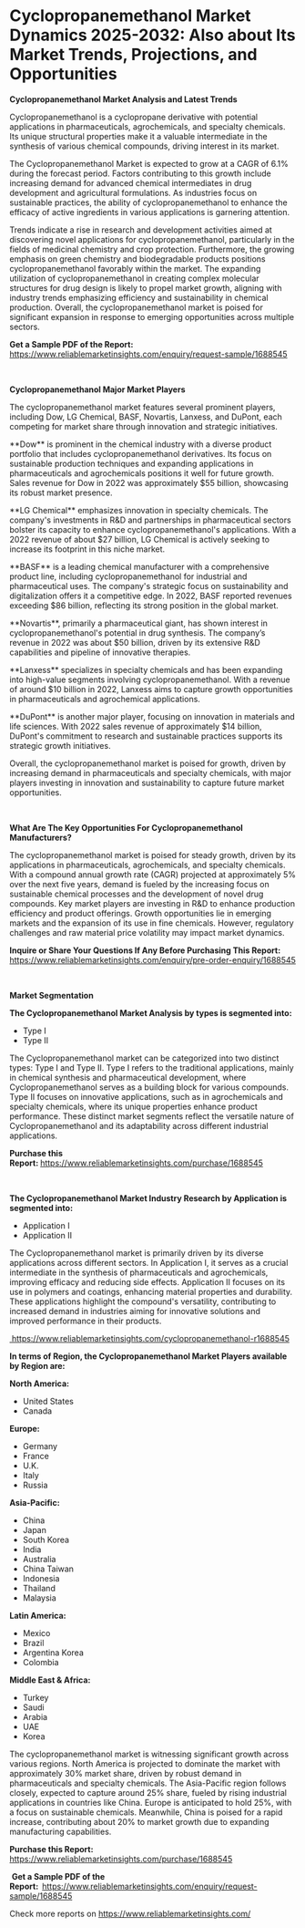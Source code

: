 <p><h1>Cyclopropanemethanol Market Dynamics 2025-2032: Also about Its Market Trends, Projections, and Opportunities</h1></p><p><strong>Cyclopropanemethanol Market Analysis and Latest Trends</strong></p>
<p><p>Cyclopropanemethanol is a cyclopropane derivative with potential applications in pharmaceuticals, agrochemicals, and specialty chemicals. Its unique structural properties make it a valuable intermediate in the synthesis of various chemical compounds, driving interest in its market.</p><p>The Cyclopropanemethanol Market is expected to grow at a CAGR of 6.1% during the forecast period. Factors contributing to this growth include increasing demand for advanced chemical intermediates in drug development and agricultural formulations. As industries focus on sustainable practices, the ability of cyclopropanemethanol to enhance the efficacy of active ingredients in various applications is garnering attention. </p><p>Trends indicate a rise in research and development activities aimed at discovering novel applications for cyclopropanemethanol, particularly in the fields of medicinal chemistry and crop protection. Furthermore, the growing emphasis on green chemistry and biodegradable products positions cyclopropanemethanol favorably within the market. The expanding utilization of cyclopropanemethanol in creating complex molecular structures for drug design is likely to propel market growth, aligning with industry trends emphasizing efficiency and sustainability in chemical production. Overall, the cyclopropanemethanol market is poised for significant expansion in response to emerging opportunities across multiple sectors.</p></p>
<p><strong>Get a Sample PDF of the Report:&nbsp;</strong> <a href="https://www.reliablemarketinsights.com/enquiry/request-sample/1688545?utm_campaign=3031&utm_medium=2&utm_source=Github&utm_content=ia&utm_term=26032025&utm_id=cyclopropanemethanol">https://www.reliablemarketinsights.com/enquiry/request-sample/1688545</a></p>
<p>&nbsp;</p>
<p><strong>Cyclopropanemethanol Major Market Players</strong></p>
<p><p>The cyclopropanemethanol market features several prominent players, including Dow, LG Chemical, BASF, Novartis, Lanxess, and DuPont, each competing for market share through innovation and strategic initiatives.</p><p>**Dow** is prominent in the chemical industry with a diverse product portfolio that includes cyclopropanemethanol derivatives. Its focus on sustainable production techniques and expanding applications in pharmaceuticals and agrochemicals positions it well for future growth. Sales revenue for Dow in 2022 was approximately $55 billion, showcasing its robust market presence.</p><p>**LG Chemical** emphasizes innovation in specialty chemicals. The company's investments in R&D and partnerships in pharmaceutical sectors bolster its capacity to enhance cyclopropanemethanol's applications. With a 2022 revenue of about $27 billion, LG Chemical is actively seeking to increase its footprint in this niche market.</p><p>**BASF** is a leading chemical manufacturer with a comprehensive product line, including cyclopropanemethanol for industrial and pharmaceutical uses. The company's strategic focus on sustainability and digitalization offers it a competitive edge. In 2022, BASF reported revenues exceeding $86 billion, reflecting its strong position in the global market.</p><p>**Novartis**, primarily a pharmaceutical giant, has shown interest in cyclopropanemethanol's potential in drug synthesis. The company’s revenue in 2022 was about $50 billion, driven by its extensive R&D capabilities and pipeline of innovative therapies.</p><p>**Lanxess** specializes in specialty chemicals and has been expanding into high-value segments involving cyclopropanemethanol. With a revenue of around $10 billion in 2022, Lanxess aims to capture growth opportunities in pharmaceuticals and agrochemical applications.</p><p>**DuPont** is another major player, focusing on innovation in materials and life sciences. With 2022 sales revenue of approximately $14 billion, DuPont's commitment to research and sustainable practices supports its strategic growth initiatives.</p><p>Overall, the cyclopropanemethanol market is poised for growth, driven by increasing demand in pharmaceuticals and specialty chemicals, with major players investing in innovation and sustainability to capture future market opportunities.</p></p>
<p>&nbsp;</p>
<p><strong>What Are The Key Opportunities For Cyclopropanemethanol Manufacturers?</strong></p>
<p><p>The cyclopropanemethanol market is poised for steady growth, driven by its applications in pharmaceuticals, agrochemicals, and specialty chemicals. With a compound annual growth rate (CAGR) projected at approximately 5% over the next five years, demand is fueled by the increasing focus on sustainable chemical processes and the development of novel drug compounds. Key market players are investing in R&D to enhance production efficiency and product offerings. Growth opportunities lie in emerging markets and the expansion of its use in fine chemicals. However, regulatory challenges and raw material price volatility may impact market dynamics.</p></p>
<p><strong>Inquire or Share Your Questions If Any Before Purchasing This Report:</strong> <a href="https://www.reliablemarketinsights.com/enquiry/pre-order-enquiry/1688545?utm_campaign=3031&utm_medium=2&utm_source=Github&utm_content=ia&utm_term=26032025&utm_id=cyclopropanemethanol">https://www.reliablemarketinsights.com/enquiry/pre-order-enquiry/1688545</a></p>
<p>&nbsp;</p>
<p><strong>Market Segmentation</strong></p>
<p><strong>The Cyclopropanemethanol Market Analysis by types is segmented into:</strong></p>
<p><ul><li>Type I</li><li>Type II</li></ul></p>
<p><p>The Cyclopropanemethanol market can be categorized into two distinct types: Type I and Type II. Type I refers to the traditional applications, mainly in chemical synthesis and pharmaceutical development, where Cyclopropanemethanol serves as a building block for various compounds. Type II focuses on innovative applications, such as in agrochemicals and specialty chemicals, where its unique properties enhance product performance. These distinct market segments reflect the versatile nature of Cyclopropanemethanol and its adaptability across different industrial applications.</p></p>
<p><strong>Purchase this Report:&nbsp;</strong><a href="https://www.reliablemarketinsights.com/purchase/1688545?utm_campaign=3031&utm_medium=2&utm_source=Github&utm_content=ia&utm_term=26032025&utm_id=cyclopropanemethanol">https://www.reliablemarketinsights.com/purchase/1688545</a></p>
<p>&nbsp;</p>
<p><strong>The Cyclopropanemethanol Market Industry Research by Application is segmented into:</strong></p>
<p><ul><li>Application I</li><li>Application II</li></ul></p>
<p><p>The Cyclopropanemethanol market is primarily driven by its diverse applications across different sectors. In Application I, it serves as a crucial intermediate in the synthesis of pharmaceuticals and agrochemicals, improving efficacy and reducing side effects. Application II focuses on its use in polymers and coatings, enhancing material properties and durability. These applications highlight the compound's versatility, contributing to increased demand in industries aiming for innovative solutions and improved performance in their products.</p></p>
<p><a href="https://www.reliablemarketinsights.com/cyclopropanemethanol-r1688545?utm_campaign=3031&utm_medium=2&utm_source=Github&utm_content=ia&utm_term=26032025&utm_id=cyclopropanemethanol">&nbsp;https://www.reliablemarketinsights.com/cyclopropanemethanol-r1688545</a></p>
<p><strong>In terms of Region, the Cyclopropanemethanol Market Players available by Region are:</strong></p>
<p>
    <p> <strong> North America: </strong>
        <ul>
            <li>United States</li>
            <li>Canada</li>
        </ul>
        </p> 
    <p> <strong> Europe: </strong>
        <ul>
            <li>Germany</li>
            <li>France</li>
            <li>U.K.</li>
            <li>Italy</li>
            <li>Russia</li>
        </ul>
        </p> 
    <p> <strong> Asia-Pacific: </strong>
        <ul>
            <li>China</li>
            <li>Japan</li>
            <li>South Korea</li>
            <li>India</li>
            <li>Australia</li>
            <li>China Taiwan</li>
            <li>Indonesia</li>
            <li>Thailand</li>
            <li>Malaysia</li>
        </ul>
        </p> 
    <p> <strong> Latin America: </strong>
        <ul>
            <li>Mexico</li>
            <li>Brazil</li>
            <li>Argentina Korea</li>
            <li>Colombia</li>
        </ul>
        </p> 
    <p> <strong> Middle East & Africa: </strong>
        <ul>
            <li>Turkey</li>
            <li>Saudi</li>
            <li>Arabia</li>
            <li>UAE</li>
            <li>Korea</li>
        </ul>
    </p>
    </p>
<p><p>The cyclopropanemethanol market is witnessing significant growth across various regions. North America is projected to dominate the market with approximately 30% market share, driven by robust demand in pharmaceuticals and specialty chemicals. The Asia-Pacific region follows closely, expected to capture around 25% share, fueled by rising industrial applications in countries like China. Europe is anticipated to hold 25%, with a focus on sustainable chemicals. Meanwhile, China is poised for a rapid increase, contributing about 20% to market growth due to expanding manufacturing capabilities.</p></p>
<p><strong>Purchase this Report: </strong><a href="https://www.reliablemarketinsights.com/purchase/1688545?utm_campaign=3031&utm_medium=2&utm_source=Github&utm_content=ia&utm_term=26032025&utm_id=cyclopropanemethanol">https://www.reliablemarketinsights.com/purchase/1688545</a></p>
<p>&nbsp;<strong>Get a Sample PDF of the Report:&nbsp;&nbsp;</strong><a href="https://www.reliablemarketinsights.com/enquiry/request-sample/1688545?utm_campaign=3031&utm_medium=2&utm_source=Github&utm_content=ia&utm_term=26032025&utm_id=cyclopropanemethanol">https://www.reliablemarketinsights.com/enquiry/request-sample/1688545</a></p>
<p><strong></strong></p>
<p>Check more reports on <a href="https://www.reliablemarketinsights.com/?utm_campaign=3031&utm_medium=2&utm_source=Github&utm_content=ia&utm_term=26032025&utm_id=cyclopropanemethanol">https://www.reliablemarketinsights.com/</a></p>